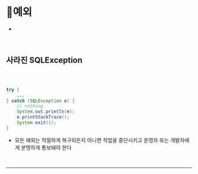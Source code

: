 # 예외
> 
* 

<br>

## 사라진 SQLException 
#### 

<br>

### 
```java
try {
    ... 
} catch (SQLException e) {
    // nothing
    System.out.println(e);
    e.printStackTrace();
    System.exit(1);
}
```
* 모든 예외는 적절하게 복구되든지 아니면 작업을 중단시키고 운영자 또는 개발자에게 분명하게 통보돼야 한다

<br>
<hr>
<br>
